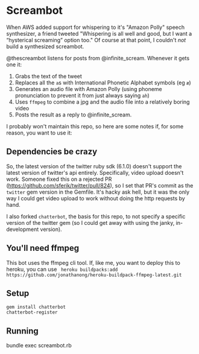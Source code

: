 # Screambot

When AWS added support for whispering to it's "Amazon Polly" speech synthesizer, a friend tweeted "Whispering is all well and good, but I want a “hysterical screaming” option too."  Of course at that point, I couldn't _not_ build a synthesized screambot.

@thescreambot listens for posts from @infinite_scream.  Whenever it gets one it:
  1. Grabs the text of the tweet
  2. Replaces all the `a`s with International Phonetic Alphabet symbols (eg `æ`)
  3. Generates an audio file with Amazon Polly (using phoneme pronunciation to prevent it from just always saying `ah`)
  4. Uses `ffmpeg` to combine a jpg and the audio file into a relatively boring video
  5. Posts the result as a reply to @infinite_scream.

I probably won't maintain this repo, so here are some notes if, for some reason, you want to use it:

## Dependencies be crazy
So, the latest version of the twitter ruby sdk (6.1.0) doesn't support the latest version of twitter's api entirely.  Specifically, video upload doesn't work.  Someone fixed this on a rejected PR (https://github.com/sferik/twitter/pull/824), so I set that PR's commit as the `twitter` gem version in the Gemfile.  It's hacky ask hell, but it was the only way I could get video upload to work without doing the http requests by hand.

I also forked `chatterbot`, the basis for this repo, to not specify a specific version of the twitter gem (so I could get away with using the janky, in-development version).

## You'll need ffmpeg
This bot uses the ffmpeg cli tool.  If, like me, you want to deploy this to heroku, you can use ` heroku buildpacks:add https://github.com/jonathanong/heroku-buildpack-ffmpeg-latest.git`

## Setup
```
gem install chatterbot
chatterbot-register
```

## Running
bundle exec screambot.rb
